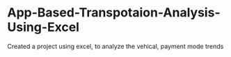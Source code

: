 # App-Based-Transpotaion-Analysis-Using-Excel
Created a project using excel, to analyze the vehical, payment mode trends
